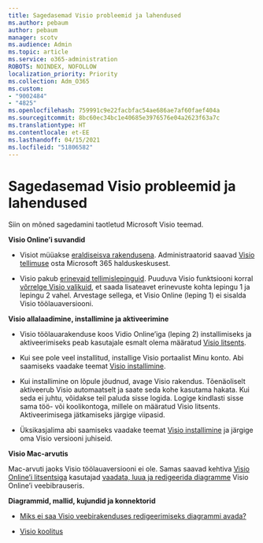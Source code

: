 ```yaml
---
title: Sagedasemad Visio probleemid ja lahendused
ms.author: pebaum
author: pebaum
manager: scotv
ms.audience: Admin
ms.topic: article
ms.service: o365-administration
ROBOTS: NOINDEX, NOFOLLOW
localization_priority: Priority
ms.collection: Adm_O365
ms.custom:
- "9002484"
- "4825"
ms.openlocfilehash: 759991c9e22facbfac54ae686ae7af60faef404a
ms.sourcegitcommit: 8bc60ec34bc1e40685e3976576e04a2623f63a7c
ms.translationtype: HT
ms.contentlocale: et-EE
ms.lasthandoff: 04/15/2021
ms.locfileid: "51806582"
---
```

# <a name="visio-common-issues-and-resolutions"></a>Sagedasemad Visio probleemid ja lahendused

Siin on mõned sagedamini taotletud Microsoft Visio teemad.

**Visio Online’i suvandid**

- Visiot müüakse [eraldiseisva rakendusena](https://products.office.com/visio/flowchart-software). Administraatorid saavad [Visio tellimuse](https://docs.microsoft.com/alchemyinsights/purchase-visio-subscription) osta Microsoft 365 halduskeskusest.

- Visio pakub [erinevaid tellimislepinguid](https://products.office.com/visio/microsoft-visio-plans-and-pricing-compare-visio-options). Puuduva Visio funktsiooni korral [võrrelge Visio valikuid](https://products.office.com/visio/microsoft-visio-plans-and-pricing-compare-visio-options), et saada lisateavet erinevuste kohta lepingu 1 ja lepingu 2 vahel.  Arvestage sellega, et Visio Online (leping 1) ei sisalda Visio töölauaversiooni.

**Visio allalaadimine, installimine ja aktiveerimine**

- Visio töölauarakenduse koos Vidio Online’iga (leping 2) installimiseks ja aktiveerimiseks peab kasutajale esmalt olema määratud [Visio litsents](https://docs.microsoft.com/microsoft-365/admin/add-users/add-users).

- Kui see pole veel installitud, installige Visio portaalist Minu konto. Abi saamiseks vaadake teemat [Visio installimine](https://support.office.com/article/f98f21e3-aa02-4827-9167-ddab5b025710).

- Kui installimine on lõpule jõudnud, avage Visio rakendus. Tõenäoliselt aktiveerub Visio automaatselt ja saate seda kohe kasutama hakata. Kui seda ei juhtu, võidakse teil paluda sisse logida. Logige kindlasti sisse sama töö- või koolikontoga, millele on määratud Visio litsents. Aktiveerimisega jätkamiseks järgige viipasid.

- Üksikasjalima abi saamiseks vaadake teemat [Visio installimine](https://support.office.com/article/f98f21e3-aa02-4827-9167-ddab5b025710) ja järgige oma Visio versiooni juhiseid.

**Visio Mac-arvutis**

Mac-arvuti jaoks Visio töölauaversiooni ei ole. Samas saavad kehtiva [Visio Online’i litsentsiga](https://docs.microsoft.com/microsoft-365/admin/add-users/add-users) kasutajad [vaadata, luua ja redigeerida diagramme](https://support.office.com/article/06f04845-91b8-4e8f-881f-a43c970735fc) Visio Online’i veebibrauseris.

**Diagrammid, mallid, kujundid ja konnektorid**

- [Miks ei saa Visio veebirakenduses redigeerimiseks diagrammi avada?](https://support.microsoft.com/office/ea4a23d3-21d3-4878-945e-cf1be4140357)

- [Visio koolitus](https://support.office.com/article/visio-training-e058bcfa-1d90-4653-afc6-e84d54cf94a6)
